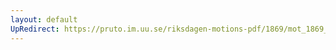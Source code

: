 ```yaml
---
layout: default
UpRedirect: https://pruto.im.uu.se/riksdagen-motions-pdf/1869/mot_1869__ak__234.pdf
---
```


